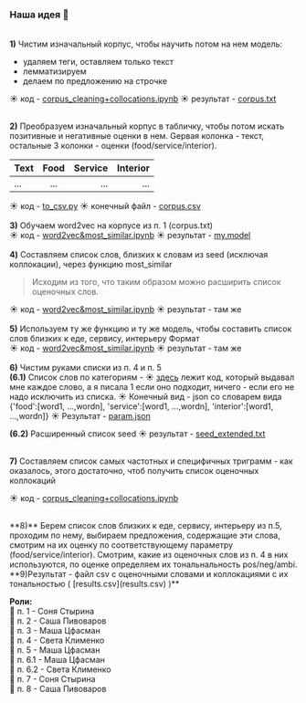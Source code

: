 ### Наша идея 🚽
<br />**1)** Чистим изначальный корпус, чтобы научить потом на нем модель: 
  * удаляем теги, оставляем только текст
  * лемматизируем
  * делаем по предложению на строчке

☀  код - 
[corpus_cleaning+collocations.ipynb](corpus%20cleaning%20+%20collocations.ipynb)
☀  результат - 
[corpus.txt](https://drive.google.com/file/d/1M0gFiuZGunLa1v96ZawhI6S9f9Kv604a/view?usp=sharing)

<br /> **2)** Преобразуем изначальный корпус в табличку, чтобы потом искать позитивные и негативные оценки в нем. Gервая колонка - текст, остальные 3 колонки - оценки (food/service/interior). 

| Text | Food | Service | Interior |
| --- |:---:| ---:|-----:|
| ...|...| ...|...|

☀ код - 
[to_csv.py](to_csv.py)
☀ конечный файл - 
[corpus.csv](corpus.csv)
<br />
<br />
**3)** Обучаем word2vec на корпусе из п. 1 (corpus.txt)
<br /> ☀ код - 
[word2vec&most_similar.ipynb](word2vec%20&%20most_similar%20lists.ipynb)
☀ результат - 
[my.model](my.model)
<br />
<br />
**4)** Составляем список слов, близких к словам из seed (исключая коллокации), через функцию most_similar
> Исходим из того, что таким образом можно расширить список оценочных слов.

 ☀ код - [word2vec&most_similar.ipynb](word2vec%20&%20most_similar%20lists.ipynb)
 ☀ результат - там же
<br />
<br />
**5)** Используем ту же функцию и ту же модель, чтобы составить список слов близких к еде, сервису, интерьеру
Формат
<br /> ☀ код - 
[word2vec&most_similar.ipynb](word2vec%20&%20most_similar%20lists.ipynb)
 ☀ результат - там же
<br />
<br />
**6)** Чистим руками списки из п. 4 и п. 5
<br />
**(6.1)** Список слов по категориям  -  ☀ [здесь](word2vec%20&%20most_similar%20lists.ipynb)
лежит код, который выдавал мне каждое слово, а я писала 1 если оно подходит, ничего - если его не надо исключить из списка.  ☀ Конечный вид - json со словарем вида {'food':[word1, ...,wordn], 'service':[word1, ...,wordn], 'interior':[word1, ...,wordn]} ☀ Результат -
[param.json](param.json)


**(6.2)** Расширенный список seed ☀ результат - 
[seed_extended.txt](seed_extended.txt)  

<br /> **7)** Составляем список самых частотных и специфичных триграмм - как оказалось, этого достаточно, чтоб получить список оценочных коллокаций

☀  код - 
[corpus_cleaning+collocations.ipynb](corpus%20cleaning%20+%20collocations.ipynb)

<br />
**8)** Берем список слов близких к еде, сервису, интерьеру из п.5, проходим по нему, выбираем предложения, содержащие эти слова, смотрим на их оценку по соответствующему параметру (food/service/interior). Смотрим, какие из оценочных слов из п. 4 в них используются, по оценке определяем их тональнальность pos/neg/ambi.

<br />
**9)Результат - файл csv с оценочными словами и коллокациями с их тональностью (
[results.csv](results.csv)
)**



**Роли:** <br />
🚀 п. 1 - Соня Стырина <br />
🚀 п. 2 - Саша Пивоваров <br />
🚀 п. 3 - Маша Цфасман <br />
🚀 п. 4 - Света Клименко <br />
🚀 п. 5 - Маша Цфасман <br />
🚀 п. 6.1 - Маша Цфасман <br />
🚀 п. 6.2 - Света Клименко <br />
🚀 п. 7 - Соня Стырина <br />
🚀 п. 8 - Саша Пивоваров <br />




